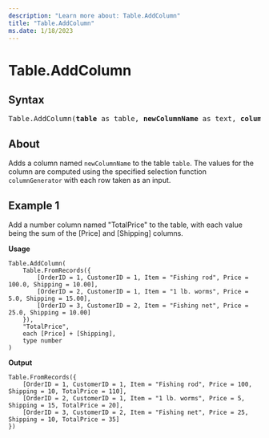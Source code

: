 ```yaml
---
description: "Learn more about: Table.AddColumn"
title: "Table.AddColumn"
ms.date: 1/18/2023
---
```

# Table.AddColumn

## Syntax

<pre>
Table.AddColumn(<b>table</b> as table, <b>newColumnName</b> as text, <b>columnGenerator</b> as function, optional <b>columnType</b> as nullable type) as table
</pre>
  
## About

Adds a column named `newColumnName` to the table `table`. The values for the column are computed using the specified selection function `columnGenerator` with each row taken as an input.

## Example 1

Add a number column named "TotalPrice" to the table, with each value being the sum of the [Price] and [Shipping] columns.

**Usage**

```powerquery-m
Table.AddColumn(
    Table.FromRecords({
        [OrderID = 1, CustomerID = 1, Item = "Fishing rod", Price = 100.0, Shipping = 10.00],
        [OrderID = 2, CustomerID = 1, Item = "1 lb. worms", Price = 5.0, Shipping = 15.00],
        [OrderID = 3, CustomerID = 2, Item = "Fishing net", Price = 25.0, Shipping = 10.00]
    }),
    "TotalPrice",
    each [Price] + [Shipping],
    type number
)
```

**Output**

```powerquery-m
Table.FromRecords({
    [OrderID = 1, CustomerID = 1, Item = "Fishing rod", Price = 100, Shipping = 10, TotalPrice = 110],
    [OrderID = 2, CustomerID = 1, Item = "1 lb. worms", Price = 5, Shipping = 15, TotalPrice = 20],
    [OrderID = 3, CustomerID = 2, Item = "Fishing net", Price = 25, Shipping = 10, TotalPrice = 35]
})
```
